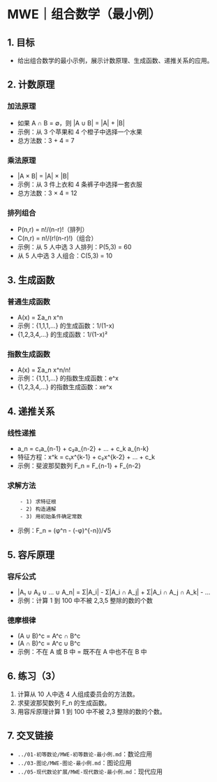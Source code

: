 # MWE｜组合数学（最小例）

## 1. 目标

- 给出组合数学的最小示例，展示计数原理、生成函数、递推关系的应用。

## 2. 计数原理

### 加法原理

- 如果 A ∩ B = ∅，则 |A ∪ B| = |A| + |B|
- 示例：从 3 个苹果和 4 个橙子中选择一个水果
- 总方法数：3 + 4 = 7

### 乘法原理

- |A × B| = |A| × |B|
- 示例：从 3 件上衣和 4 条裤子中选择一套衣服
- 总方法数：3 × 4 = 12

### 排列组合

- P(n,r) = n!/(n-r)!（排列）
- C(n,r) = n!/(r!(n-r)!)（组合）
- 示例：从 5 人中选 3 人排列：P(5,3) = 60
- 从 5 人中选 3 人组合：C(5,3) = 10

## 3. 生成函数

### 普通生成函数

- A(x) = Σa_n x^n
- 示例：{1,1,1,...} 的生成函数：1/(1-x)
- {1,2,3,4,...} 的生成函数：1/(1-x)²

### 指数生成函数

- A(x) = Σa_n x^n/n!
- 示例：{1,1,1,...} 的指数生成函数：e^x
- {1,2,3,4,...} 的指数生成函数：xe^x

## 4. 递推关系

### 线性递推

- a_n = c₁a_{n-1} + c₂a_{n-2} + ... + c_k a_{n-k}
- 特征方程：x^k = c₁x^{k-1} + c₂x^{k-2} + ... + c_k
- 示例：斐波那契数列 F_n = F_{n-1} + F_{n-2}

### 求解方法

        - 1) 求特征根
        - 2) 构造通解
        - 3) 用初始条件确定常数

- 示例：F_n = (φ^n - (-φ)^{-n})/√5

## 5. 容斥原理

### 容斥公式

- |A₁ ∪ A₂ ∪ ... ∪ A_n| = Σ|A_i| - Σ|A_i ∩ A_j| + Σ|A_i ∩ A_j ∩ A_k| - ...
- 示例：计算 1 到 100 中不被 2,3,5 整除的数的个数

### 德摩根律

- (A ∪ B)^c = A^c ∩ B^c
- (A ∩ B)^c = A^c ∪ B^c
- 示例：不在 A 或 B 中 = 既不在 A 中也不在 B 中

## 6. 练习（3）

1) 计算从 10 人中选 4 人组成委员会的方法数。
2) 求斐波那契数列 F_n 的生成函数。
3) 用容斥原理计算 1 到 100 中不被 2,3 整除的数的个数。

## 7. 交叉链接

- `../01-初等数论/MWE-初等数论-最小例.md`：数论应用
- `../03-图论/MWE-图论-最小例.md`：图论应用
- `../05-现代数论扩展/MWE-现代数论-最小例.md`：现代应用
